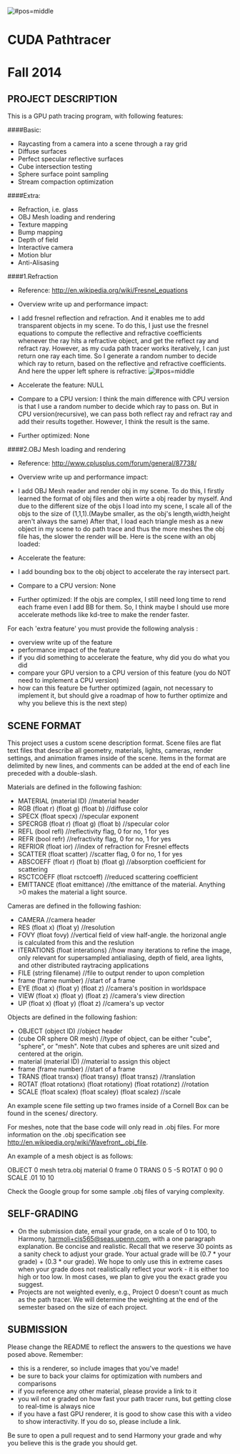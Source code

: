 ![#pos=middle](https://github.com/wulinjiansheng/Project3-Pathtracer/blob/master/windows/Project3-Pathtracer/Project3-Pathtracer/Final%20Images/FinalScene_AllEffects.png)

CUDA Pathtracer
===============

Fall 2014
=========

PROJECT DESCRIPTION
-------------------

This is a GPU path tracing program, with following features:

####Basic:
- Raycasting from a camera into a scene through a ray grid
- Diffuse surfaces
- Perfect specular reflective surfaces
- Cube intersection testing
- Sphere surface point sampling
- Stream compaction optimization

####Extra:
- Refraction, i.e. glass
- OBJ Mesh loading and rendering
- Texture mapping 
- Bump mapping
- Depth of field
- Interactive camera
- Motion blur
- Anti-Alisasing

####1.Refraction
- Reference: http://en.wikipedia.org/wiki/Fresnel_equations

- Overview write up and performance impact:
- I add fresnel reflection and refraction. And it enables me to add transparent objects in my scene. To do this, I just use the fresnel equations to compute the reflective and refractive coefficients whenever the ray hits a refractive object, and get the reflect ray and refract ray. However, as my cuda path tracer works iteratively, I can just return one ray each time. So I generate a random number to decide which ray to return, based on the reflective and refractive coefficients. And here the  upper left sphere is refractive:
![#pos=middle](https://github.com/wulinjiansheng/Project3-Pathtracer/blob/master/windows/Project3-Pathtracer/Project3-Pathtracer/Final%20Images/FinalScene_WithRefraction.png)

- Accelerate the feature: NULL

- Compare to a CPU version: 
I think the main difference with CPU version is that I use a random number to decide which ray to pass on. But in CPU version(recursive), we can pass both reflect ray and refract ray  and add their results together. However, I think the result is the same.

- Further optimized: None


####2.OBJ Mesh loading and rendering
- Reference: http://www.cplusplus.com/forum/general/87738/

- Overview write up and performance impact:
- I add OBJ Mesh reader and render obj in my scene. To do this, I firstly learned the format of obj files and then  wirte a obj reader by myself. And due to the different size of the objs I load into my scene, I scale all of the objs to the size of (1,1,1).(Maybe smaller, as the obj's length,width,height aren't always the same) After that, I load each triangle mesh as a new object in my scene to do path trace and thus the more meshes the obj file has, the slower the render will be. Here is the scene with an obj loaded:

- Accelerate the feature:
- I add bounding box to the obj object to accelerate the ray intersect part. 

- Compare to a CPU version: None

- Further optimized:
If the objs are complex, I still need long time to rend each frame even I add BB for them. So, I think maybe I should use more accelerate methods like kd-tree to make the render faster.



For each 'extra feature' you must provide the following analysis :
* overview write up of the feature
* performance impact of the feature
* if you did something to accelerate the feature, why did you do what you did
* compare your GPU version to a CPU version of this feature (you do NOT need to 
  implement a CPU version)
* how can this feature be further optimized (again, not necessary to implement it, but
  should give a roadmap of how to further optimize and why you believe this is the next
  step)

## SCENE FORMAT
This project uses a custom scene description format.
Scene files are flat text files that describe all geometry, materials,
lights, cameras, render settings, and animation frames inside of the scene.
Items in the format are delimited by new lines, and comments can be added at
the end of each line preceded with a double-slash.

Materials are defined in the following fashion:

* MATERIAL (material ID)								//material header
* RGB (float r) (float g) (float b)					//diffuse color
* SPECX (float specx)									//specular exponent
* SPECRGB (float r) (float g) (float b)				//specular color
* REFL (bool refl)									//reflectivity flag, 0 for
  no, 1 for yes
* REFR (bool refr)									//refractivity flag, 0 for
  no, 1 for yes
* REFRIOR (float ior)									//index of refraction
  for Fresnel effects
* SCATTER (float scatter)								//scatter flag, 0 for
  no, 1 for yes
* ABSCOEFF (float r) (float b) (float g)				//absorption
  coefficient for scattering
* RSCTCOEFF (float rsctcoeff)							//reduced scattering
  coefficient
* EMITTANCE (float emittance)							//the emittance of the
  material. Anything >0 makes the material a light source.

Cameras are defined in the following fashion:

* CAMERA 												//camera header
* RES (float x) (float y)								//resolution
* FOVY (float fovy)										//vertical field of
  view half-angle. the horizonal angle is calculated from this and the
  reslution
* ITERATIONS (float interations)							//how many
  iterations to refine the image, only relevant for supersampled antialiasing,
  depth of field, area lights, and other distributed raytracing applications
* FILE (string filename)									//file to output
  render to upon completion
* frame (frame number)									//start of a frame
* EYE (float x) (float y) (float z)						//camera's position in
  worldspace
* VIEW (float x) (float y) (float z)						//camera's view
  direction
* UP (float x) (float y) (float z)						//camera's up vector

Objects are defined in the following fashion:
* OBJECT (object ID)										//object header
* (cube OR sphere OR mesh)								//type of object, can
  be either "cube", "sphere", or "mesh". Note that cubes and spheres are unit
  sized and centered at the origin.
* material (material ID)									//material to
  assign this object
* frame (frame number)									//start of a frame
* TRANS (float transx) (float transy) (float transz)		//translation
* ROTAT (float rotationx) (float rotationy) (float rotationz)		//rotation
* SCALE (float scalex) (float scaley) (float scalez)		//scale

An example scene file setting up two frames inside of a Cornell Box can be
found in the scenes/ directory.

For meshes, note that the base code will only read in .obj files. For more 
information on the .obj specification see http://en.wikipedia.org/wiki/Wavefront_.obj_file.

An example of a mesh object is as follows:

OBJECT 0
mesh tetra.obj
material 0
frame 0
TRANS       0 5 -5
ROTAT       0 90 0
SCALE       .01 10 10 

Check the Google group for some sample .obj files of varying complexity.


## SELF-GRADING
* On the submission date, email your grade, on a scale of 0 to 100, to Harmony,
  harmoli+cis565@seas.upenn.com, with a one paragraph explanation.  Be concise and
  realistic.  Recall that we reserve 30 points as a sanity check to adjust your
  grade.  Your actual grade will be (0.7 * your grade) + (0.3 * our grade).  We
  hope to only use this in extreme cases when your grade does not realistically
  reflect your work - it is either too high or too low.  In most cases, we plan
  to give you the exact grade you suggest.
* Projects are not weighted evenly, e.g., Project 0 doesn't count as much as
  the path tracer.  We will determine the weighting at the end of the semester
  based on the size of each project.

## SUBMISSION
Please change the README to reflect the answers to the questions we have posed
above.  Remember:
* this is a renderer, so include images that you've made!
* be sure to back your claims for optimization with numbers and comparisons
* if you reference any other material, please provide a link to it
* you wil not e graded on how fast your path tracer runs, but getting close to
  real-time is always nice
* if you have a fast GPU renderer, it is good to show case this with a video to
  show interactivity.  If you do so, please include a link.

Be sure to open a pull request and to send Harmony your grade and why you
believe this is the grade you should get.
